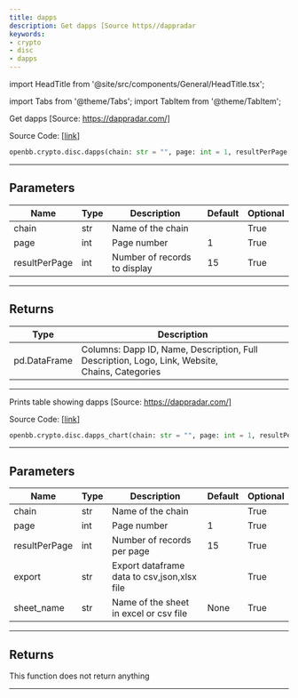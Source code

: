 ```yaml
---
title: dapps
description: Get dapps [Source https//dappradar
keywords:
- crypto
- disc
- dapps
---
```


import HeadTitle from '@site/src/components/General/HeadTitle.tsx';

<HeadTitle title="crypto.disc.dapps - Reference | OpenBB SDK Docs" />

import Tabs from '@theme/Tabs';
import TabItem from '@theme/TabItem';

<Tabs>
<TabItem value="model" label="Model" default>

Get dapps [Source: https://dappradar.com/]

Source Code: [[link](https://github.com/OpenBB-finance/OpenBBTerminal/tree/main/openbb_terminal/cryptocurrency/discovery/dappradar_model.py#L167)]

```python wordwrap
openbb.crypto.disc.dapps(chain: str = "", page: int = 1, resultPerPage: int = 15)
```

---

## Parameters

| Name | Type | Description | Default | Optional |
| ---- | ---- | ----------- | ------- | -------- |
| chain | str | Name of the chain |  | True |
| page | int | Page number | 1 | True |
| resultPerPage | int | Number of records to display | 15 | True |


---

## Returns

| Type | Description |
| ---- | ----------- |
| pd.DataFrame | Columns: Dapp ID, Name, Description, Full Description, Logo, Link, Website,<br/>Chains, Categories |
---



</TabItem>
<TabItem value="view" label="Chart">

Prints table showing dapps [Source: https://dappradar.com/]

Source Code: [[link](https://github.com/OpenBB-finance/OpenBBTerminal/tree/main/openbb_terminal/cryptocurrency/discovery/dappradar_view.py#L123)]

```python wordwrap
openbb.crypto.disc.dapps_chart(chain: str = "", page: int = 1, resultPerPage: int = 15, export: str = "", sheet_name: Optional[str] = None)
```

---

## Parameters

| Name | Type | Description | Default | Optional |
| ---- | ---- | ----------- | ------- | -------- |
| chain | str | Name of the chain |  | True |
| page | int | Page number | 1 | True |
| resultPerPage | int | Number of records per page | 15 | True |
| export | str | Export dataframe data to csv,json,xlsx file |  | True |
| sheet_name | str | Name of the sheet in excel or csv file | None | True |


---

## Returns

This function does not return anything

---



</TabItem>
</Tabs>
